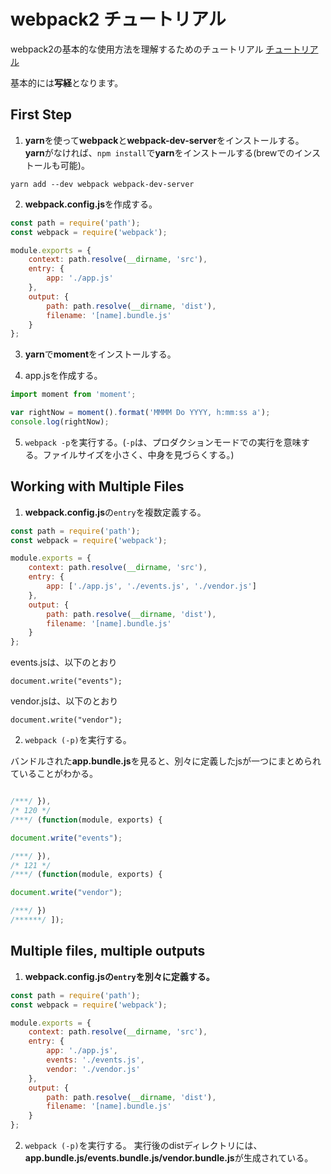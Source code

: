 # webpack2 チュートリアル

webpack2の基本的な使用方法を理解するためのチュートリアル
[チュートリアル](https://blog.madewithenvy.com/getting-started-with-webpack-2-ed2b86c68783)

基本的には**写経**となります。

## First Step

1. **yarn**を使って**webpack**と**webpack-dev-server**をインストールする。
**yarn**がなければ、`npm install`で**yarn**をインストールする(brewでのインストールも可能)。

```
yarn add --dev webpack webpack-dev-server
```

2. **webpack.config.js**を作成する。

```javascript
const path = require('path');
const webpack = require('webpack');

module.exports = {
    context: path.resolve(__dirname, 'src'),
    entry: {
        app: './app.js'
    },
    output: {
        path: path.resolve(__dirname, 'dist'),
        filename: '[name].bundle.js'
    }
};
```

3. **yarn**で**moment**をインストールする。

4. app.jsを作成する。

```javascript
import moment from 'moment';

var rightNow = moment().format('MMMM Do YYYY, h:mm:ss a');
console.log(rightNow);

```

5. `webpack -p`を実行する。(`-p`は、プロダクションモードでの実行を意味する。ファイルサイズを小さく、中身を見づらくする。)

## Working with Multiple Files

1. **webpack.config.js**の`entry`を複数定義する。

```javascript
const path = require('path');
const webpack = require('webpack');

module.exports = {
    context: path.resolve(__dirname, 'src'),
    entry: {
        app: ['./app.js', './events.js', './vendor.js']
    },
    output: {
        path: path.resolve(__dirname, 'dist'),
        filename: '[name].bundle.js'
    }
};
```

events.jsは、以下のとおり
```
document.write("events");
```

vendor.jsは、以下のとおり
```
document.write("vendor");
```


2. `webpack (-p)`を実行する。

バンドルされた**app.bundle.js**を見ると、別々に定義したjsが一つにまとめられていることがわかる。
```javascript

/***/ }),
/* 120 */
/***/ (function(module, exports) {

document.write("events");

/***/ }),
/* 121 */
/***/ (function(module, exports) {

document.write("vendor");

/***/ })
/******/ ]);
```

## Multiple files, multiple outputs

1. **webpack.config.jsの`entry`を別々に定義する。**

```javascript
const path = require('path');
const webpack = require('webpack');

module.exports = {
    context: path.resolve(__dirname, 'src'),
    entry: {
        app: './app.js',
        events: './events.js',
        vendor: './vendor.js'
    },
    output: {
        path: path.resolve(__dirname, 'dist'),
        filename: '[name].bundle.js'
    }
};
```

2. `webpack (-p)`を実行する。
実行後のdistディレクトリには、**app.bundle.js/events.bundle.js/vendor.bundle.js**が生成されている。